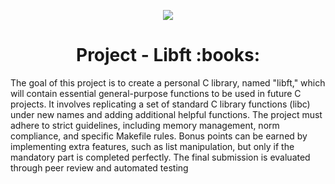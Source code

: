 <p align="center">
  <img src="https://github.com/B18a/42-project-badges/blob/main/badges/libfte.png">
</p>

<h1 align="center">
  Project - Libft :books:
</h1>

The goal of this project is to create a personal C library, named "libft," which will contain essential general-purpose functions to be used in future C projects. It involves replicating a set of standard C library functions (libc) under new names and adding additional helpful functions. The project must adhere to strict guidelines, including memory management, norm compliance, and specific Makefile rules. Bonus points can be earned by implementing extra features, such as list manipulation, but only if the mandatory part is completed perfectly. The final submission is evaluated through peer review and automated testing
